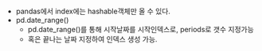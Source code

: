 #

- pandas에서 index에는 hashable객체만 올 수 있다.
- pd.date_range()
  - pd.date_range()를 통해 시작날짜를 시작인덱스로, periods로 갯수 지정가능
  - 혹은 끝나는 날짜 지정하여 인덱스 생성 가능. 










